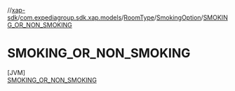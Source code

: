 //[xap-sdk](../../../../../index.md)/[com.expediagroup.sdk.xap.models](../../../index.md)/[RoomType](../../index.md)/[SmokingOption](../index.md)/[SMOKING_OR_NON_SMOKING](index.md)

# SMOKING_OR_NON_SMOKING

[JVM]\
[SMOKING_OR_NON_SMOKING](index.md)
